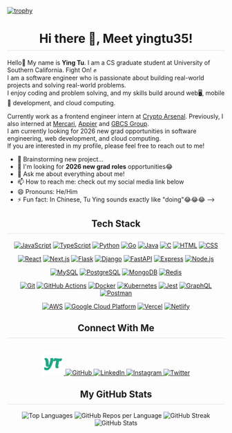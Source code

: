 [![trophy](https://github-profile-trophy.vercel.app/?username=ryo-ma)](https://github.com/ryo-ma/github-profile-trophy)
<div>
  <h1 align="center" style="border-bottom: 1px solid #e1e4e8; padding-bottom: 10px;">Hi there 👋, Meet yingtu35!</h1>
</div>

Hello👋 My name is <strong>Ying Tu</strong>. I am a CS graduate student at University of Southern California. Fight On! ✊ <br/>
I am a software engineer who is passionate about building real-world projects and solving real-world problems. <br/>
I enjoy coding and problem solving, and my skills build around web🖥, mobile📱 development, and cloud computing. <br/>

Currently work as a frontend engineer intern at <a href="https://crypto-arsenal.io/">Crypto Arsenal</a>. Previously, I also interned at <a href="https://about.mercari.com/en/">Mercari</a>, <a href="https://www.appier.com/en/">Appier</a> and <a href="https://www.gbcsgroup.com/">GBCS Group</a>.<br/>
I am currently looking for 2026 new grad opportunities in software engineering, web development, and cloud computing. <br/> If you are interested in my profile, please feel free to reach out to me! <br/>

- 🌱 Brainstorming new project...
- 🤔 I'm looking for **2026 new grad roles** opportunities😂
- 💬 Ask me about everything about me!
- 📫 How to reach me: check out my social media link below
- 😄 Pronouns: He/Him
- ⚡ Fun fact: In Chinese, Tu Ying sounds exactly like "doing"😂😂😂 -->
<div>
  <h2 align="center" style="border-bottom: 1px solid #e1e4e8; padding-bottom: 10px;">Tech Stack</h2>
  
  <!-- Programming Languages -->
  <p style="text-align: center;">
    <a href="https://developer.mozilla.org/en-US/docs/Web/JavaScript" target="_blank"><img src="https://skillicons.dev/icons?i=javascript" alt="JavaScript" /></a>
    <a href="https://www.typescriptlang.org/" target="_blank"><img src="https://skillicons.dev/icons?i=typescript" alt="TypeScript" /></a>
    <a href="https://www.python.org/" target="_blank"><img src="https://skillicons.dev/icons?i=python" alt="Python" /></a>
    <a href="https://golang.org/" target="_blank"><img src="https://skillicons.dev/icons?i=go" alt="Go" /></a>
    <a href="https://www.java.com/" target="_blank"><img src="https://skillicons.dev/icons?i=java" alt="Java" /></a>
    <a href="https://en.cppreference.com/w/c" target="_blank"><img src="https://skillicons.dev/icons?i=c" alt="C" /></a>
    <a href="https://developer.mozilla.org/en-US/docs/Web/HTML" target="_blank"><img src="https://skillicons.dev/icons?i=html" alt="HTML" /></a>
    <a href="https://developer.mozilla.org/en-US/docs/Web/CSS" target="_blank"><img src="https://skillicons.dev/icons?i=css" alt="CSS" /></a>
  </p>
  
  <!-- Frameworks -->
  <p style="text-align: center;">
    <a href="https://reactjs.org/" target="_blank"><img src="https://skillicons.dev/icons?i=react" alt="React" /></a>
    <a href="https://nextjs.org/" target="_blank"><img src="https://skillicons.dev/icons?i=nextjs" alt="Next.js" /></a>
    <a href="https://flask.palletsprojects.com/" target="_blank"><img src="https://skillicons.dev/icons?i=flask" alt="Flask" /></a>
    <a href="https://www.djangoproject.com/" target="_blank"><img src="https://skillicons.dev/icons?i=django" alt="Django" /></a>
    <a href="https://fastapi.tiangolo.com/" target="_blank"><img src="https://skillicons.dev/icons?i=fastapi" alt="FastAPI" /></a>
    <a href="https://expressjs.com/" target="_blank"><img src="https://skillicons.dev/icons?i=express" alt="Express" /></a>
    <a href="https://nodejs.org/" target="_blank"><img src="https://skillicons.dev/icons?i=nodejs" alt="Node.js" /></a>
  </p>
  
  <!-- Databases -->
  <p style="text-align: center;">
    <a href="https://www.mysql.com/" target="_blank"><img src="https://skillicons.dev/icons?i=mysql" alt="MySQL" /></a>
    <a href="https://www.postgresql.org/" target="_blank"><img src="https://skillicons.dev/icons?i=postgres" alt="PostgreSQL" /></a>
    <a href="https://www.mongodb.com/" target="_blank"><img src="https://skillicons.dev/icons?i=mongodb" alt="MongoDB" /></a>
    <a href="https://redis.io/" target="_blank"><img src="https://skillicons.dev/icons?i=redis" alt="Redis" /></a>
  </p>
  
  <!-- Tools -->
  <p style="text-align: center;">
    <a href="https://git-scm.com/" target="_blank"><img src="https://skillicons.dev/icons?i=git" alt="Git" /></a>
    <a href="https://github.com/features/actions" target="_blank"><img src="https://skillicons.dev/icons?i=githubactions" alt="GitHub Actions" /></a>
    <a href="https://www.docker.com/" target="_blank"><img src="https://skillicons.dev/icons?i=docker" alt="Docker" /></a>
    <a href="https://kubernetes.io/" target="_blank"><img src="https://skillicons.dev/icons?i=kubernetes" alt="Kubernetes" /></a>
    <a href="https://jestjs.io/" target="_blank"><img src="https://skillicons.dev/icons?i=jest" alt="Jest" /></a>
    <a href="https://graphql.org/" target="_blank"><img src="https://skillicons.dev/icons?i=graphql" alt="GraphQL" /></a>
    <a href="https://www.postman.com/" target="_blank"><img src="https://skillicons.dev/icons?i=postman" alt="Postman" /></a>
  </p>
  
  <!-- Cloud Services -->
  <p style="text-align: center;">
    <a href="https://aws.amazon.com/" target="_blank"><img src="https://skillicons.dev/icons?i=aws" alt="AWS" /></a>
    <a href="https://cloud.google.com/" target="_blank"><img src="https://skillicons.dev/icons?i=gcp" alt="Google Cloud Platform" /></a>
    <a href="https://vercel.com/" target="_blank"><img src="https://skillicons.dev/icons?i=vercel" alt="Vercel" /></a>
    <a href="https://www.netlify.com/" target="_blank"><img src="https://skillicons.dev/icons?i=netlify" alt="Netlify" /></a>
  </p>
</div>

<!-- <h2 align="center" style="border-bottom: 1px solid #e1e4e8; padding-bottom: 10px;">About Me</h2>


<!-- - 🔭 I'm currently working on refining the Gmail Cleaning Scheduler project! -->

<h2 align="center" style="border-bottom: 1px solid #e1e4e8; padding-bottom: 10px;">Connect With Me</h2>

<div style="text-align: center;">
  <br/>
  <a href="https://yingtu35.github.io/">
    <img src="icons/yingtu.png" alt="Personal Website" width="50" height="50">
  </a>
  <a href="https://github.com/yingtu35">
    <img src="https://skillicons.dev/icons?i=github" alt="GitHub" />
  </a>
  <a href="https://www.linkedin.com/in/yingtu/">
    <img src="https://skillicons.dev/icons?i=linkedin" alt="LinkedIn" />
  </a>
  <a href="https://www.instagram.com/yingtu35">
    <img src="https://skillicons.dev/icons?i=instagram" alt="Instagram" />
  </a>
  <a href="https://twitter.com/YingTu1685990">
    <img src="https://skillicons.dev/icons?i=twitter" alt="Twitter" />
  </a>
</div>

<h2 align="center" style="border-bottom: 1px solid #e1e4e8; padding-bottom: 10px;">My GitHub Stats</h2>

<div style="text-align: center;">
  <img src="https://github-readme-stats.vercel.app/api/top-langs/?username=yingtu35&layout=compact&theme=radical" alt="Top Languages" width="400">
  <img src="https://github-profile-summary-cards.vercel.app/api/cards/repos-per-language?username=yingtu35&theme=radical" alt="GitHub Repos per Language" width="400">
  <img src="https://github-readme-streak-stats.herokuapp.com/?user=yingtu35&theme=radical" alt="GitHub Streak" width="400">
  <img src="https://github-readme-stats.vercel.app/api?username=yingtu35&show_icons=true&theme=radical" alt="GitHub Stats" width="400">
</div>



